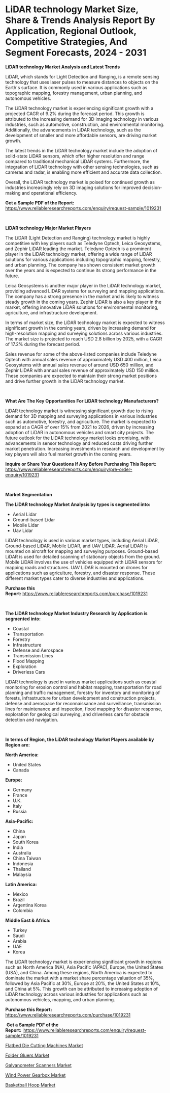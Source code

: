 <p><h1>LiDAR technology Market Size, Share & Trends Analysis Report By Application, Regional Outlook, Competitive Strategies, And Segment Forecasts, 2024 - 2031</h1></p><p><strong>LiDAR technology Market Analysis and Latest Trends</strong></p>
<p><p>LiDAR, which stands for Light Detection and Ranging, is a remote sensing technology that uses laser pulses to measure distances to objects on the Earth's surface. It is commonly used in various applications such as topographic mapping, forestry management, urban planning, and autonomous vehicles.</p><p>The LiDAR technology market is experiencing significant growth with a projected CAGR of 9.2% during the forecast period. This growth is attributed to the increasing demand for 3D imaging technology in various industries, such as automotive, construction, and environmental monitoring. Additionally, the advancements in LiDAR technology, such as the development of smaller and more affordable sensors, are driving market growth.</p><p>The latest trends in the LiDAR technology market include the adoption of solid-state LiDAR sensors, which offer higher resolution and range compared to traditional mechanical LiDAR systems. Furthermore, the integration of LiDAR technology with other sensing technologies, such as cameras and radar, is enabling more efficient and accurate data collection.</p><p>Overall, the LiDAR technology market is poised for continued growth as industries increasingly rely on 3D imaging solutions for improved decision-making and operational efficiency.</p></p>
<p><strong>Get a Sample PDF of the Report:&nbsp;</strong> <a href="https://www.reliableresearchreports.com/enquiry/request-sample/1019231">https://www.reliableresearchreports.com/enquiry/request-sample/1019231</a></p>
<p>&nbsp;</p>
<p><strong>LiDAR technology Major Market Players</strong></p>
<p><p>The LiDAR (Light Detection and Ranging) technology market is highly competitive with key players such as Teledyne Optech, Leica Geosystems, and Zephir LiDAR leading the market. Teledyne Optech is a prominent player in the LiDAR technology market, offering a wide range of LiDAR solutions for various applications including topographic mapping, forestry, and urban planning. The company has shown consistent market growth over the years and is expected to continue its strong performance in the future.</p><p>Leica Geosystems is another major player in the LiDAR technology market, providing advanced LiDAR systems for surveying and mapping applications. The company has a strong presence in the market and is likely to witness steady growth in the coming years. Zephir LiDAR is also a key player in the market, offering innovative LiDAR solutions for environmental monitoring, agriculture, and infrastructure development.</p><p>In terms of market size, the LiDAR technology market is expected to witness significant growth in the coming years, driven by increasing demand for high-resolution mapping and surveying solutions across various industries. The market size is projected to reach USD 2.8 billion by 2025, with a CAGR of 17.2% during the forecast period.</p><p>Sales revenue for some of the above-listed companies include Teledyne Optech with annual sales revenue of approximately USD 400 million, Leica Geosystems with annual sales revenue of around USD 650 million, and Zephir LiDAR with annual sales revenue of approximately USD 150 million. These companies are expected to maintain their strong market positions and drive further growth in the LiDAR technology market.</p></p>
<p>&nbsp;</p>
<p><strong>What Are The Key Opportunities For LiDAR technology Manufacturers?</strong></p>
<p><p>LiDAR technology market is witnessing significant growth due to rising demand for 3D mapping and surveying applications in various industries such as automotive, forestry, and agriculture. The market is expected to expand at a CAGR of over 15% from 2021 to 2026, driven by increasing adoption of LiDAR in autonomous vehicles and smart city projects. The future outlook for the LiDAR technology market looks promising, with advancements in sensor technology and reduced costs driving further market penetration. Increasing investments in research and development by key players will also fuel market growth in the coming years.</p></p>
<p><strong>Inquire or Share Your Questions If Any Before Purchasing This Report:</strong> <a href="https://www.reliableresearchreports.com/enquiry/pre-order-enquiry/1019231">https://www.reliableresearchreports.com/enquiry/pre-order-enquiry/1019231</a></p>
<p>&nbsp;</p>
<p><strong>Market Segmentation</strong></p>
<p><strong>The LiDAR technology Market Analysis by types is segmented into:</strong></p>
<p><ul><li>Aerial Lidar</li><li>Ground-based Lidar</li><li>Mobile Lidar</li><li>Uav Lidar</li></ul></p>
<p><p>LiDAR technology is used in various market types, including Aerial LiDAR, Ground-based LiDAR, Mobile LiDAR, and UAV LiDAR. Aerial LiDAR is mounted on aircraft for mapping and surveying purposes. Ground-based LiDAR is used for detailed scanning of stationary objects from the ground. Mobile LiDAR involves the use of vehicles equipped with LiDAR sensors for mapping roads and structures. UAV LiDAR is mounted on drones for applications such as agriculture, forestry, and disaster response. These different market types cater to diverse industries and applications.</p></p>
<p><strong>Purchase this Report:&nbsp;</strong><a href="https://www.reliableresearchreports.com/purchase/1019231">https://www.reliableresearchreports.com/purchase/1019231</a></p>
<p>&nbsp;</p>
<p><strong>The LiDAR technology Market Industry Research by Application is segmented into:</strong></p>
<p><ul><li>Coastal</li><li>Transportation</li><li>Forestry</li><li>Infrastructure</li><li>Defense and Aerospace</li><li>Transmission Lines</li><li>Flood Mapping</li><li>Exploration</li><li>Driverless Cars</li></ul></p>
<p><p>LiDAR technology is used in various market applications such as coastal monitoring for erosion control and habitat mapping, transportation for road planning and traffic management, forestry for inventory and monitoring of forests, infrastructure for urban development and construction projects, defense and aerospace for reconnaissance and surveillance, transmission lines for maintenance and inspection, flood mapping for disaster response, exploration for geological surveying, and driverless cars for obstacle detection and navigation.</p></p>
<p>&nbsp;</p>
<p><strong>In terms of Region, the LiDAR technology Market Players available by Region are:</strong></p>
<p>
    <p> <strong> North America: </strong>
        <ul>
            <li>United States</li>
            <li>Canada</li>
        </ul>
        </p> 
    <p> <strong> Europe: </strong>
        <ul>
            <li>Germany</li>
            <li>France</li>
            <li>U.K.</li>
            <li>Italy</li>
            <li>Russia</li>
        </ul>
        </p> 
    <p> <strong> Asia-Pacific: </strong>
        <ul>
            <li>China</li>
            <li>Japan</li>
            <li>South Korea</li>
            <li>India</li>
            <li>Australia</li>
            <li>China Taiwan</li>
            <li>Indonesia</li>
            <li>Thailand</li>
            <li>Malaysia</li>
        </ul>
        </p> 
    <p> <strong> Latin America: </strong>
        <ul>
            <li>Mexico</li>
            <li>Brazil</li>
            <li>Argentina Korea</li>
            <li>Colombia</li>
        </ul>
        </p> 
    <p> <strong> Middle East & Africa: </strong>
        <ul>
            <li>Turkey</li>
            <li>Saudi</li>
            <li>Arabia</li>
            <li>UAE</li>
            <li>Korea</li>
        </ul>
    </p>
    </p>
<p><p>The LiDAR technology market is experiencing significant growth in regions such as North America (NA), Asia Pacific (APAC), Europe, the United States (USA), and China. Among these regions, North America is expected to dominate the market with a market share percentage valuation of 35%, followed by Asia Pacific at 30%, Europe at 20%, the United States at 10%, and China at 5%. This growth can be attributed to increasing adoption of LiDAR technology across various industries for applications such as autonomous vehicles, mapping, and urban planning.</p></p>
<p><strong>Purchase this Report: </strong><a href="https://www.reliableresearchreports.com/purchase/1019231">https://www.reliableresearchreports.com/purchase/1019231</a></p>
<p>&nbsp;<strong>Get a Sample PDF of the Report:&nbsp;&nbsp;</strong><a href="https://www.reliableresearchreports.com/enquiry/request-sample/1019231">https://www.reliableresearchreports.com/enquiry/request-sample/1019231</a></p>
<p><strong></strong></p>
<p><p><a href="https://medium.com/@donaldyoung656/analyzing-flatbed-die-cutting-machines-market-global-industry-perspective-and-forecast-2024-to-aa8c421d16bf">Flatbed Die Cutting Machines Market</a></p><p><a href="https://medium.com/@donaldyoung656/analyzing-folder-gluers-market-global-industry-perspective-and-forecast-2024-to-2031-7cece8930a0f">Folder Gluers Market</a></p><p><a href="https://medium.com/p/f151432ff6b5/edit">Galvanometer Scanners Market</a></p><p><a href="https://medium.com/@donaldyoung656/wind-power-gearbox-market-furnishes-information-on-market-share-market-trends-and-market-growth-a71fa2a7edd0">Wind Power Gearbox Market</a></p><p><a href="https://medium.com/@joannknox666/basketball-hoop-market-the-key-to-successful-business-strategy-forecast-till-2031-2e221f164bce">Basketball Hoop Market</a></p></p>